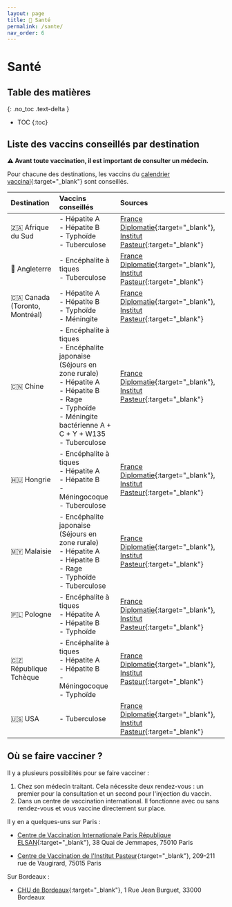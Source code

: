 ```yaml
---
layout: page
title: 💊 Santé
permalink: /sante/
nav_order: 6
---
```


# Santé

## Table des matières
{: .no_toc .text-delta }

- TOC
{:toc}

## Liste des vaccins conseillés par destination

**⚠️ Avant toute vaccination, il est important de consulter un médecin.**

Pour chacune des destinations, les vaccins du [calendrier vaccinal](https://vaccination-info-service.fr/vaccins){:target="_blank"} sont conseillés.

| Destination | Vaccins conseillés | Sources |
|:---|:---| :---|
| 🇿🇦 Afrique du Sud | - Hépatite A<br>- Hépatite B<br>- Typhoïde<br>- Tuberculose | [France Diplomatie](https://www.diplomatie.gouv.fr/fr/conseils-aux-voyageurs/conseils-par-pays-destination/afrique-du-sud/#sante){:target="_blank"}, [Institut Pasteur](https://www.pasteur.fr/fr/centre-medical/preparer-son-voyage/afrique-du-sud){:target="_blank"}|
| 🏴󠁧󠁢󠁥󠁮󠁧󠁿 Angleterre | - Encéphalite à tiques<br>- Tuberculose | [France Diplomatie](https://www.diplomatie.gouv.fr/fr/conseils-aux-voyageurs/conseils-par-pays-destination/royaume-uni/#sante){:target="_blank"}, [Institut Pasteur](https://www.pasteur.fr/fr/centre-medical/preparer-son-voyage/royaume-uni){:target="_blank"}|
| 🇨🇦 Canada (Toronto, Montréal) | - Hépatite A<br>- Hépatite B<br>- Typhoïde<br>- Méningite | [France Diplomatie](https://www.diplomatie.gouv.fr/fr/conseils-aux-voyageurs/conseils-par-pays-destination/canada/#sante){:target="_blank"}, [Institut Pasteur](https://www.pasteur.fr/fr/centre-medical/preparer-son-voyage/canada){:target="_blank"}|
| 🇨🇳 Chine  | - Encéphalite à tiques<br>- Encéphalite japonaise (Séjours en zone rurale)<br>- Hépatite A<br>- Hépatite B<br>- Rage<br>- Typhoïde<br>- Méningite bactérienne A + C + Y + W135<br>- Tuberculose | [France Diplomatie](https://www.diplomatie.gouv.fr/fr/conseils-aux-voyageurs/conseils-par-pays-destination/chine/#sante){:target="_blank"}, [Institut Pasteur](https://www.pasteur.fr/fr/centre-medical/preparer-son-voyage/chine){:target="_blank"}|
| 🇭🇺 Hongrie | - Encéphalite à tiques<br>- Hépatite A<br>- Hépatite B<br>- Méningocoque<br>- Tuberculose | [France Diplomatie](https://www.diplomatie.gouv.fr/fr/conseils-aux-voyageurs/conseils-par-pays-destination/hongrie/#sante){:target="_blank"}, [Institut Pasteur](https://www.pasteur.fr/fr/centre-medical/preparer-son-voyage/hongrie){:target="_blank"}|
| 🇲🇾 Malaisie | - Encéphalite japonaise (Séjours en zone rurale)<br>- Hépatite A<br>- Hépatite B<br>- Rage<br>- Typhoïde<br>- Tuberculose | [France Diplomatie](https://www.diplomatie.gouv.fr/fr/conseils-aux-voyageurs/conseils-par-pays-destination/malaisie/#sante){:target="_blank"}, [Institut Pasteur](https://www.pasteur.fr/fr/centre-medical/preparer-son-voyage/malaisie){:target="_blank"}|
| 🇵🇱 Pologne | - Encéphalite à tiques<br>- Hépatite A<br>- Hépatite B<br>- Typhoïde| [France Diplomatie](https://www.diplomatie.gouv.fr/fr/conseils-aux-voyageurs/conseils-par-pays-destination/pologne/#sante){:target="_blank"}, [Institut Pasteur](https://www.pasteur.fr/fr/centre-medical/preparer-son-voyage/pologne){:target="_blank"}|
| 🇨🇿 République Tchèque | - Encéphalite à tiques<br>- Hépatite A<br>- Hépatite B<br>- Méningocoque<br>- Typhoïde| [France Diplomatie](https://www.diplomatie.gouv.fr/fr/conseils-aux-voyageurs/conseils-par-pays-destination/republique-tcheque/#sante){:target="_blank"}, [Institut Pasteur](https://www.pasteur.fr/fr/centre-medical/preparer-son-voyage/republique-tcheque){:target="_blank"}|
| 🇺🇸 USA | - Tuberculose | [France Diplomatie](https://www.diplomatie.gouv.fr/fr/conseils-aux-voyageurs/conseils-par-pays-destination/etats-unis/#sante){:target="_blank"}, [Institut Pasteur](https://www.pasteur.fr/fr/centre-medical/preparer-son-voyage/etats-unis){:target="_blank"}|

## Où se faire vacciner ?

Il y a plusieurs possibilités pour se faire vacciner :

1. Chez son médecin traitant. Cela nécessite deux rendez-vous : un premier pour la consultation et un second pour l'injection du vaccin.
2. Dans un centre de vaccination international. Il fonctionne avec ou sans rendez-vous et vous vaccine directement sur place.

Il y en a quelques-uns sur Paris :

- [Centre de Vaccination Internationale Paris République ELSAN](https://www.elsan.care/fr/centre-de-vaccination-internationale-paris-republique){:target="_blank"}, 38 Quai de Jemmapes, 75010 Paris

- [Centre de Vaccination de l'Institut Pasteur](https://www.pasteur.fr/fr/centre-medical/preparer-son-voyage){:target="_blank"}, 209-211 rue de Vaugirard, 75015 Paris

Sur Bordeaux :

- [CHU de Bordeaux](https://www.chu-bordeaux.fr/Les-unit%C3%A9s-m%C3%A9dicales/Sant%C3%A9-voyage-et-maladies-tropicales/){:target="_blank"}, 1 Rue Jean Burguet, 33000 Bordeaux